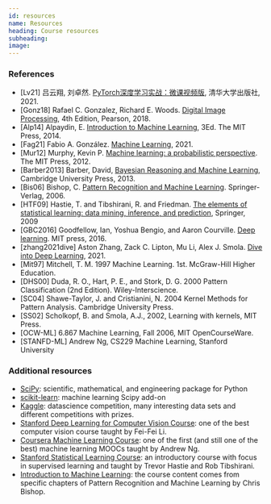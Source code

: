 ```yaml
---
id: resources
name: Resources
heading: Course resources
subheading: 
image: 
---
```


### References

* [Lv21] 吕云翔, 刘卓然. [PyTorch深度学习实战：微课视频版](http://www.tup.tsinghua.edu.cn/booksCenter/book_07849701.html#), 清华大学出版社, 2021.
* [Gonz18] Rafael C. Gonzalez, Richard E. Woods. [Digital Image Processing](https://www.pearson.com/us/higher-education/program/Gonzalez-Digital-Image-Processing-4th-Edition/PGM241219.html), 4th Edition, Pearson, 2018.
* [Alp14] Alpaydin, E. [Introduction to Machine Learning](http://www.cmpe.boun.edu.tr/~ethem/i2ml3e/), 3Ed. The MIT Press, 2014.
* [Fag21] Fabio A. González. [Machine Learning](https://fagonzalezo.github.io/ml-2021-1/), 2021.
* [Mur12] Murphy, Kevin P. [Machine learning: a probabilistic perspective](http://www.cs.ubc.ca/~murphyk/MLbook/). The MIT Press, 2012. 
* [Barber2013] Barber, David, [Bayesian Reasoning and Machine Learning](http://web4.cs.ucl.ac.uk/staff/D.Barber/pmwiki/pmwiki.php?n=Brml.HomePage), Cambridge University Press, 2013.
* [Bis06] Bishop, C.  [Pattern Recognition and Machine Learning](http://research.microsoft.com/en-us/um/people/cmbishop/prml/). Springer-Verlag, 2006.
* [HTF09] Hastie, T. and Tibshirani, R. and Friedman.  [The elements of statistical learning: data mining, inference, and prediction](http://statweb.stanford.edu/~tibs/ElemStatLearn/), Springer, 2009
* [GBC2016] Goodfellow, Ian, Yoshua Bengio, and Aaron Courville. [Deep learning](https://www.deeplearningbook.org/). MIT press, 2016.
* [zhang2021dive] Aston Zhang, Zack C. Lipton, Mu Li, Alex J. Smola. [Dive into Deep Learning](https://d2l.ai/), 2021.
* [Mit97] Mitchell, T. M. 1997 Machine Learning. 1st. McGraw-Hill Higher Education.
* [DHS00] Duda, R. O., Hart, P. E., and Stork, D. G. 2000 Pattern Classification (2nd Edition). Wiley-Interscience.
* [SC04] Shawe-Taylor, J. and Cristianini, N. 2004 Kernel Methods for Pattern Analysis. Cambridge University Press.
* [SS02] Scholkopf, B. and Smola, A.J., 2002, Learning with kernels, MIT Press.
* [OCW-ML] 6.867 Machine Learning, Fall 2006,  MIT OpenCourseWare.
* [STANFD-ML] Andrew Ng, CS229 Machine Learning, Stanford University



### Additional resources

* [SciPy](http://www.scipy.org/): scientific, mathematical, and engineering package for Python
* [scikit-learn](http://scikit-learn.org/): machine learning Scipy add-on
* [Kaggle](https://www.kaggle.com/): datascience competition, many interesting data sets and different competitions with prizes.
* [Stanford Deep Learning for Computer Vision Course](http://cs231n.stanford.edu/): one of the best computer vision course taught by Fei-Fei Li.
* [Coursera Machine Learning Course](https://www.coursera.org/learn/machine-learning): one of the first (and still one of the best) machine learning MOOCs taught by Andrew Ng.
* [Stanford Statistical Learning Course](https://lagunita.stanford.edu/courses/HumanitiesSciences/StatLearning/Winter2016/about): an introductory course with focus in supervised learning and taught by Trevor Hastie and Rob Tibshirani.
* [Introduction to Machine Learning](https://www.cs.toronto.edu/~urtasun/courses/CSC411_Fall16/CSC411_Fall16.html): the course content comes from specific chapters of Pattern Recognition and Machine Learning by Chris Bishop. 
